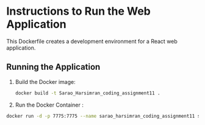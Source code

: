 # Instructions to Run the Web Application

This Dockerfile creates a development environment for a React web application.

## Running the Application

1. Build the Docker image:
   ```bash
   docker build -t Sarao_Harsimran_coding_assignment11 .

2. Run the Docker Container :
```bash
docker run -d -p 7775:7775 --name sarao_harsimran_coding_assignment11 sarao_harsimran_coding_assignment11

